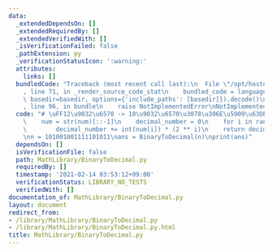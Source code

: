 ```yaml
---
data:
  _extendedDependsOn: []
  _extendedRequiredBy: []
  _extendedVerifiedWith: []
  _isVerificationFailed: false
  _pathExtension: py
  _verificationStatusIcon: ':warning:'
  attributes:
    links: []
  bundledCode: "Traceback (most recent call last):\n  File \"/opt/hostedtoolcache/Python/3.10.6/x64/lib/python3.10/site-packages/onlinejudge_verify/documentation/build.py\"\
    , line 71, in _render_source_code_stat\n    bundled_code = language.bundle(stat.path,\
    \ basedir=basedir, options={'include_paths': [basedir]}).decode()\n  File \"/opt/hostedtoolcache/Python/3.10.6/x64/lib/python3.10/site-packages/onlinejudge_verify/languages/python.py\"\
    , line 96, in bundle\n    raise NotImplementedError\nNotImplementedError\n"
  code: "# \uFF12\u9032\u6570 -> 10\u9032\u6570\u3078\u306E\u5909\u63DB\ndef BinaryToDecimal(num):\n\
    \    num = str(num)[::-1]\n    decimal_number = 0\n    for i in range(len(num)):\n\
    \        decimal_number += int(num[i]) * (2 ** i)\n    return decimal_number\n\
    \nn = 101001001111101011\nans = BinaryToDecimal(n)\nprint(ans)"
  dependsOn: []
  isVerificationFile: false
  path: MathLibrary/BinaryToDecimal.py
  requiredBy: []
  timestamp: '2021-02-14 03:53:12+09:00'
  verificationStatus: LIBRARY_NO_TESTS
  verifiedWith: []
documentation_of: MathLibrary/BinaryToDecimal.py
layout: document
redirect_from:
- /library/MathLibrary/BinaryToDecimal.py
- /library/MathLibrary/BinaryToDecimal.py.html
title: MathLibrary/BinaryToDecimal.py
---
```

